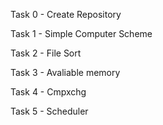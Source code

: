 Task 0 - Create Repository

Task 1 - Simple Computer Scheme

Task 2 - File Sort

Task 3 - Avaliable memory

Task 4 - Cmpxchg

Task 5 - Scheduler